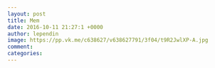 ```yaml
--- 
layout: post 
title: Mem 
date: 2016-10-11 21:27:1 +0000 
author: lependin 
image: https://pp.vk.me/c638627/v638627791/3f04/t9R2JwlXP-A.jpg
comment: 
categories: 
---
```

